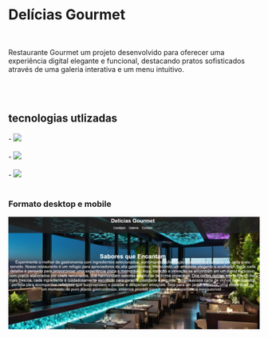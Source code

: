 <h1>Delícias Gourmet</h1>
<br>
<p>Restaurante Gourmet um projeto desenvolvido para oferecer uma experiência digital elegante e funcional, destacando pratos sofisticados através de uma galeria interativa e um menu intuitivo.
</p>
<br>
<br>
<h2>tecnologias utlizadas</h2>
- <img src="https://img.shields.io/badge/HTML5-E34F26?style=for-the-badge&logo=html5&logoColor=white">
<br>
<br>
- <img src="https://img.shields.io/badge/CSS3-1572B6?style=for-the-badge&logo=css3&logoColor=white">
<br>
<br>
- <img src="https://img.shields.io/badge/JavaScript-323330?style=for-the-badge&logo=javascript&logoColor=F7DF1E" />
<br>
<br>
<h3>Formato desktop e mobile</h3>
<img src="https://github.com/Verneloira/Restaurante/blob/main/assets/restaurante%20desktop.png"/>
<img src=""https://github.com/Verneloira/Restaurante/blob/main/assets/restaurante%20mobile.png/>
